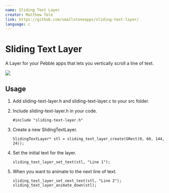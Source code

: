 ```yaml
---
name: Sliding Text Layer
creator: Matthew Tole
link: https://github.com/smallstoneapps/sliding-text-layer/
language: c
---
```


# Sliding Text Layer

A Layer for your Pebble apps that lets you vertically scroll a line of text.

![](http://zippy.gfycat.com/TenderSecondhandDromedary.gif)

## Usage

1. Add sliding-text-layer.h and sliding-text-layer.c to your src folder.
2. Include sliding-text-layer.h in your code.

    ```
    #include "sliding-text-layer.h"
    ```
3. Create a new SlidingTextLayer.

    ```
    SlidingTextLayer* stl = sliding_text_layer_create(GRect(0, 60, 144, 24));
    ```
4. Set the initial text for the layer.

    ```
    sliding_text_layer_set_text(stl, "Line 1");
    ```
5. When you want to animate to the next line of text.

    ```
    sliding_text_layer_set_next_text(stl, "Line 2");
    sliding_text_layer_animate_down(stl);
    ```

